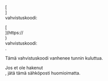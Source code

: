 [<br host>] <br action> vahvistuskoodi: <br code>

[<br host>](https://<br host>) <br action> vahvistuskoodi: <br code>.

Tämä vahvistuskoodi vanhenee tunnin kuluttua.

Jos et ole hakenut <br action>, jätä tämä sähköposti huomioimatta.